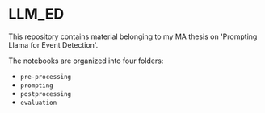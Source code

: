 # LLM_ED<br>

This repository contains material belonging to my MA thesis on 'Prompting Llama for Event Detection'.<br>

The notebooks are organized into four folders:<br>
- `pre-processing`
- `prompting`
- `postprocessing`
- `evaluation`
